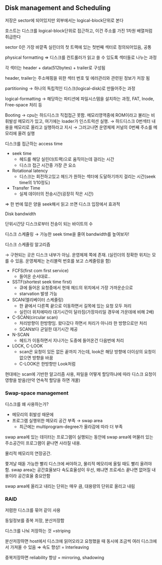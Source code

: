 ## Disk management and Scheduling

저장은 sector에 되어있지만 외부에서는 logical-block단위로 본다

호스트는 디스크를 logical-block단위로 접근하고, 이건 주소를 가진 1차원 배열처럼 취급한다

sector 0은 가장 바깥족 실린더의 첫 트랙에 있는 첫번째 섹터로 정의되어있음, 공통

physical formatting ⇒ 디스크를 컨트롤러가 읽고 쓸 수 있도록 섹터들로 나누는 과정

각 섹터는 header + data(512bytes) + trailer로 구성됨

header, trailer는 주소매핑을 위한 섹터 번호 및 에러관리와 관련된 정보가 저장 됨

partitioning → 하나의 독립적인 디스크(logical-disk)로 만들어주는 과정

logical-formatting → 해당하는 파티션에 파일시스템을  설치하는 과정, FAT, Inode,  Free-space 처리 등

Booting → cpu는 하드디스크 직접접근 못함. 메모리영역중에 ROM이라고 불리는 비휘발성 메모리가 있고, 여기에는 loader가 인스트럭션 실행. → 하드디스크 0번섹터 내용을 메모리로 올리고 실행하라고 지시 → 그러고나면 운영체제 커널의 0번째 주소를 메모리에 올려 실행

디스크를 접근하는 access time

- seek time
    - 헤드를 해당 실린더(트랙)으로 움직이는데 걸리는 시간
    - 디스크 접근 시간중 가장 큰 요소
- Rotational latency
    - 디스크는 회전하고있고 헤드가 원하는 섹터에 도달하기까지 걸리는 시간(seek time의 1/10정도)
- Transfer Time
    - 실제 데이터의 전송시간(굉장히 작은 시간)

⇒ 한 번에 많은 양을 seek해서 읽고 쓰면 디스크 입장에서 효과적

Disk bandwidth

단위시간당 디스크로부터 전송이 되는 바이트의 수

디스크 스케쥴링 → 가능한 seek time을 줄여 bandwidth를 높여보자!

디스크 스케줄링 알고리즘

→ 구현되는 곳은 디스크 내부가 아님. 운영체제 쪽에 존재. (실린더의 정확한 위치는 모를 수 있음. 운영체제는 논리블럭 번호를 보고 스케줄링을 함)

- FCFS(first com first service)
    - 들어온 순서대로..
- SSTF(shortest seek time first)
    - 큐에 들어온 요청중에서 현재 헤드의 위치에서 가장 가까운순으로
    - starvation 발생 가능
- SCAN(엘리베이터 스케줄링)
    - 한 끝에서 다른쪽 끝으로 이동하면서 길목에 있는 요청 모두 처리
    - 실린더 위치에따라 대기시간이 달라짐(가장자리일 경우에 가운데에 비해 2배)
- C-SCAN(circular scan)
    - 처리방향이 한방향임. 왔다갔다 하면서 처리가 아니라 한 방향으로만 처리
    - SCAN보다 균일한 대기시간 제공
- N-SCAN
    - 헤드가 이동하면서 지나가는 도중에 들어온건 다음번에 처리
- LOCK, C-LOOK
    - scan은 요청이 있든 없든 끝까지 가는데, look은 해당 방향에 더이상의 요청이 없으면 방향을 바꿈
    - C-LOOK은 한방향만 Look처럼

현대에는 scan에 기반한 알고리즘 사용, 파일을 어떻게 할당하냐에 따라 디스크 요청이 영향을 받음(만약 연속적 할당을 하면 개꿀)

### Swap-space management

디스크를 왜 사용하는가?

- 메모리의 휘발성 때문에
- 프로그램 실행위한 메모리 공간 부족 → swap area
    - 최근에는 multiprogram-degree가 올라감에 따라 더 부족

swap area에 있는 데이터는 프로그램이 실행되는 동안에 swap area에 머물러 있는 주소공간이 프로그램이 끝나면 사라질 내용.

물리적 메모리의 연장공간.

쫓겨날 때돋 가능한 빨리 디스크에 써야하고, 물리적 메모리에 올릴 때도 빨리 올려야 함. swap area는 공간효율보다 속도효율성이 우선, 왜냐면 프로세스 끝나면 없어질 내용이라 공간효율 중요안함

swap area에 올리고 내리는 단위는 매우 큼, 대용량의 단위로 올리고 내림

### RAID

저렴한 디스크를 묶어 같이 사용

동일정보를 중복 저장, 분산저장함

디스크를 나눠 저장하는 것 =striping

분산저장하면 host에서 디스크에 읽어오라고 요청했을 때 동시에 조금씩 여러 디스크에서 가져올 수 있음 ⇒ 속도 향상! = lnterleaving

중복저장하면 reliability 향상 = mirroring, shadowing